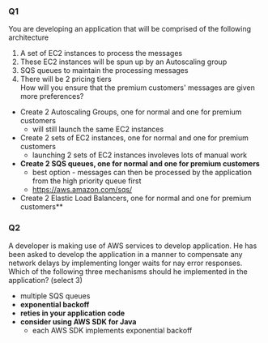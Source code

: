 ### Q1
You are developing an application that will be comprised of the following architecture
1) A set of EC2 instances to process the messages
2) These EC2 instances will be spun up by an Autoscaling group
3) SQS queues to maintain the processing messages
4) There will be 2 pricing tiers  
How will you ensure that the premium customers' messages are given more preferences? 
* Create 2 Autoscaling Groups, one for normal and one for premium customers
    * will still launch the same EC2 instances
* Create 2 sets of EC2 instances, one for normal and one for premium customers
    * launching 2 sets of EC2 instances involeves lots of manual work
* **Create 2 SQS queues, one for normal and one for premium customers**
    * best option - messages can then be processed by the application from the high priority queue first
    * https://aws.amazon.com/sqs/
* Create 2 Elastic Load Balancers, one for normal and one for premium customers**

### Q2
A developer is making use of AWS services to develop application. He has been asked to develop the application in a manner to compensate any network delays by implementing longer waits for nay error responses. 
Which of the following three mechanisms should he implemented in the application? (select 3)
* multiple SQS queues    
* **exponential backoff**
* **reties in your application code**    
* **consider using AWS SDK for Java**   
    * each AWS SDK implements exponential backoff 

